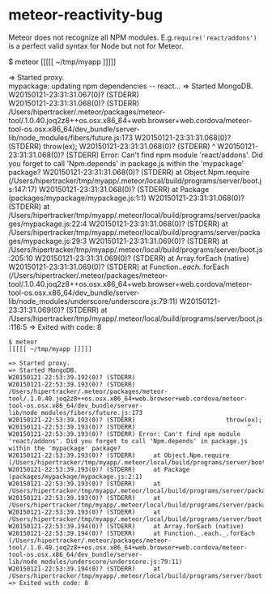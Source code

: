 # meteor-reactivity-bug

Meteor does not recognize all NPM modules. E.g.`require('react/addons')` is a perfect valid syntax for Node but not for Meteor.

$ meteor
[[[[[ ~/tmp/myapp ]]]]]                       

=> Started proxy.                             
mypackage: updating npm dependencies -- react...
=> Started MongoDB.                           
W20150121-23:31:31.067(0)? (STDERR)           
W20150121-23:31:31.068(0)? (STDERR) /Users/hipertracker/.meteor/packages/meteor-tool/.1.0.40.joq2z8++os.osx.x86_64+web.browser+web.cordova/meteor-tool-os.osx.x86_64/dev_bundle/server-lib/node_modules/fibers/future.js:173
W20150121-23:31:31.068(0)? (STDERR) 						throw(ex);
W20150121-23:31:31.068(0)? (STDERR) 						      ^
W20150121-23:31:31.068(0)? (STDERR) Error: Can't find npm module 'react/addons'. Did you forget to call 'Npm.depends' in package.js within the 'mypackage' package?
W20150121-23:31:31.068(0)? (STDERR)     at Object.Npm.require (/Users/hipertracker/tmp/myapp/.meteor/local/build/programs/server/boot.js:147:17)
W20150121-23:31:31.068(0)? (STDERR)     at Package (packages/mypackage/mypackage.js:1:1)
W20150121-23:31:31.068(0)? (STDERR)     at /Users/hipertracker/tmp/myapp/.meteor/local/build/programs/server/packages/mypackage.js:22:4
W20150121-23:31:31.068(0)? (STDERR)     at /Users/hipertracker/tmp/myapp/.meteor/local/build/programs/server/packages/mypackage.js:29:3
W20150121-23:31:31.069(0)? (STDERR)     at /Users/hipertracker/tmp/myapp/.meteor/local/build/programs/server/boot.js:205:10
W20150121-23:31:31.069(0)? (STDERR)     at Array.forEach (native)
W20150121-23:31:31.069(0)? (STDERR)     at Function._.each._.forEach (/Users/hipertracker/.meteor/packages/meteor-tool/.1.0.40.joq2z8++os.osx.x86_64+web.browser+web.cordova/meteor-tool-os.osx.x86_64/dev_bundle/server-lib/node_modules/underscore/underscore.js:79:11)
W20150121-23:31:31.069(0)? (STDERR)     at /Users/hipertracker/tmp/myapp/.meteor/local/build/programs/server/boot.js:116:5
=> Exited with code: 8

```
$ meteor
[[[[[ ~/tmp/myapp ]]]]]

=> Started proxy.
=> Started MongoDB.
W20150121-22:53:39.192(0)? (STDERR)
W20150121-22:53:39.193(0)? (STDERR) /Users/hipertracker/.meteor/packages/meteor-tool/.1.0.40.joq2z8++os.osx.x86_64+web.browser+web.cordova/meteor-tool-os.osx.x86_64/dev_bundle/server-lib/node_modules/fibers/future.js:173
W20150121-22:53:39.193(0)? (STDERR) 						throw(ex);
W20150121-22:53:39.193(0)? (STDERR) 						      ^
W20150121-22:53:39.193(0)? (STDERR) Error: Can't find npm module 'react/addons'. Did you forget to call 'Npm.depends' in package.js within the 'mypackage' package?
W20150121-22:53:39.193(0)? (STDERR)     at Object.Npm.require (/Users/hipertracker/tmp/myapp/.meteor/local/build/programs/server/boot.js:147:17)
W20150121-22:53:39.193(0)? (STDERR)     at Package (packages/mypackage/mypackage.js:2:1)
W20150121-22:53:39.193(0)? (STDERR)     at /Users/hipertracker/tmp/myapp/.meteor/local/build/programs/server/packages/mypackage.js:19:4
W20150121-22:53:39.193(0)? (STDERR)     at /Users/hipertracker/tmp/myapp/.meteor/local/build/programs/server/packages/mypackage.js:26:3
W20150121-22:53:39.193(0)? (STDERR)     at /Users/hipertracker/tmp/myapp/.meteor/local/build/programs/server/boot.js:205:10
W20150121-22:53:39.194(0)? (STDERR)     at Array.forEach (native)
W20150121-22:53:39.194(0)? (STDERR)     at Function._.each._.forEach (/Users/hipertracker/.meteor/packages/meteor-tool/.1.0.40.joq2z8++os.osx.x86_64+web.browser+web.cordova/meteor-tool-os.osx.x86_64/dev_bundle/server-lib/node_modules/underscore/underscore.js:79:11)
W20150121-22:53:39.194(0)? (STDERR)     at /Users/hipertracker/tmp/myapp/.meteor/local/build/programs/server/boot.js:116:5
=> Exited with code: 8
```
